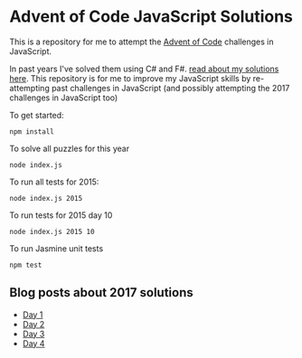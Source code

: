 # Advent of Code JavaScript Solutions

This is a repository for me to attempt the [Advent of Code](http://adventofcode.com) challenges in JavaScript.

In past years I've solved them using C# and F#. [read about my solutions here](http://markheath.net/category/advent+of+code). This repository is for me to improve my JavaScript skills by re-attempting past challenges in JavaScript (and possibly attempting the 2017 challenges in JavaScript too)

To get started:
```
npm install
```

To solve all puzzles for this year

```
node index.js
```

To run all tests for 2015:
```
node index.js 2015
```

To run tests for 2015 day 10
```
node index.js 2015 10
```

To run Jasmine unit tests
```
npm test
```

## Blog posts about 2017 solutions

- [Day 1](http://markheath.net/post/advent-of-code-2017-day-1)
- [Day 2](http://markheath.net/post/advent-of-code-2017-day-2)
- [Day 3](http://markheath.net/post/advent-of-code-2017-day-3)
- [Day 4](http://markheath.net/post/advent-of-code-2017-day-4)